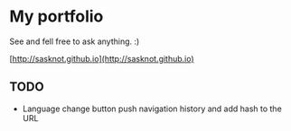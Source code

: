 # My portfolio

See and fell free to ask anything. :)

[http://sasknot.github.io](http://sasknot.github.io)

## TODO

* Language change button push navigation history and add hash to the URL